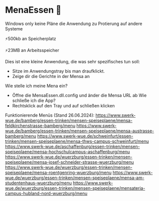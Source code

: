 # MenaEssen 🍔
Windows only keine Pläne die Anwendung zu Protierung auf andere Systeme

⚡500kb an Speicherplatz

⚡23MB an Arbeitsspeicher

Dies ist eine kleine Anwendung, die was sehr spezifisches tun soll:
- Sitze im Anwendungstray bis man draufklickt.
- Zeige dir die Gerichte in der Mensa an

Wie stelle ich meine Mena ein?
- Öffne die MensaEssen.dll.config und änder die Mensa URL ab
Wie schließe ich die App?
- Rechtsklick auf den Tray und auf schließen klicken

Funktionierende Menüs (Stand 26.06.2024):
https://www.swerk-wue.de/bamberg/essen-trinken/mensen-speiseplaene/mensa-feldkirchenstrasse-bamberg/menu
https://www.swerk-wue.de/bamberg/essen-trinken/mensen-speiseplaene/mensa-austrasse-bamberg/menu
https://www.swerk-wue.de/schweinfurt/essen-trinken/mensen-speiseplaene/mensa-thws-campus-schweinfurt/menu
https://www.swerk-wue.de/aschaffenburg/essen-trinken/mensen-speiseplaene/mensa-hochschulcampus-aschaffenburg/menu
https://www.swerk-wue.de/wuerzburg/essen-trinken/mensen-speiseplaene/mensa-josef-schneider-strasse-wuerzburg/menu
https://www.swerk-wue.de/wuerzburg/essen-trinken/mensen-speiseplaene/mensa-roentgenring-wuerzburg/menu
https://www.swerk-wue.de/wuerzburg/essen-trinken/mensen-speiseplaene/mensa-am-studentenhaus-wuerzburg/menu
https://www.swerk-wue.de/wuerzburg/essen-trinken/mensen-speiseplaene/mensateria-campus-hubland-nord-wuerzburg/menu
